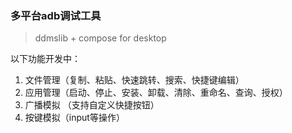 ### 多平台adb调试工具
> ddmslib + compose for desktop

以下功能开发中：
1. 文件管理（复制、粘贴、快速跳转、搜索、快捷键编辑）
2. 应用管理（启动、停止、安装、卸载、清除、重命名、查询、授权）
3. 广播模拟 （支持自定义快捷按钮）
4. 按键模拟（input等操作）
